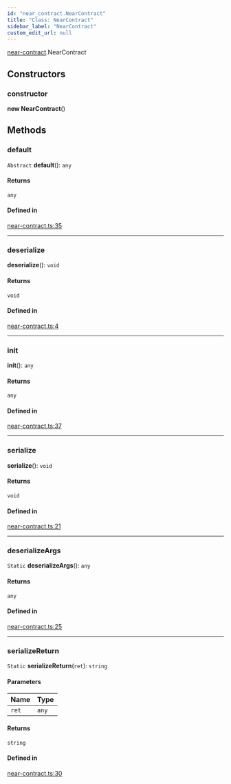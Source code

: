 ```yaml
---
id: "near_contract.NearContract"
title: "Class: NearContract"
sidebar_label: "NearContract"
custom_edit_url: null
---
```


[near-contract](../modules/near_contract.md).NearContract

## Constructors

### constructor

**new NearContract**()

## Methods

### default

`Abstract` **default**(): `any`

#### Returns

`any`

#### Defined in

[near-contract.ts:35](https://github.com/near/near-sdk-js/blob/59dba80/src/near-contract.ts#L35)

___

### deserialize

**deserialize**(): `void`

#### Returns

`void`

#### Defined in

[near-contract.ts:4](https://github.com/near/near-sdk-js/blob/59dba80/src/near-contract.ts#L4)

___

### init

**init**(): `any`

#### Returns

`any`

#### Defined in

[near-contract.ts:37](https://github.com/near/near-sdk-js/blob/59dba80/src/near-contract.ts#L37)

___

### serialize

**serialize**(): `void`

#### Returns

`void`

#### Defined in

[near-contract.ts:21](https://github.com/near/near-sdk-js/blob/59dba80/src/near-contract.ts#L21)

___

### deserializeArgs

`Static` **deserializeArgs**(): `any`

#### Returns

`any`

#### Defined in

[near-contract.ts:25](https://github.com/near/near-sdk-js/blob/59dba80/src/near-contract.ts#L25)

___

### serializeReturn

`Static` **serializeReturn**(`ret`): `string`

#### Parameters

| Name | Type |
| :------ | :------ |
| `ret` | `any` |

#### Returns

`string`

#### Defined in

[near-contract.ts:30](https://github.com/near/near-sdk-js/blob/59dba80/src/near-contract.ts#L30)
